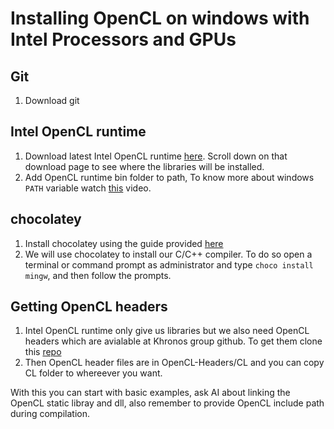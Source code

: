 # Installing OpenCL on windows with Intel Processors and GPUs
## Git  
1. Download git 
## Intel OpenCL runtime
1. Download latest Intel OpenCL runtime [here](https://www.intel.com/content/www/us/en/developer/articles/technical/intel-cpu-runtime-for-opencl-applications-with-sycl-support.html). Scroll down on that download page to see where the libraries will be installed. 
2. Add OpenCL runtime bin folder to path,  To know more about windows  `PATH` variable watch [this](https://www.youtube.com/watch?v=P8zMeCY2qtc) video.
## chocolatey
1. Install chocolatey using the guide provided [here](https://www.liquidweb.com/blog/how-to-install-chocolatey-on-windows/)
2. We will use chocolatey to install our C/C++ compiler. To do so open a terminal or command prompt as administrator and type `choco install mingw`, and then follow the prompts.

## Getting OpenCL headers
1. Intel OpenCL runtime only give us libraries but we also need OpenCL headers which are avialable at Khronos group github. To get them clone this [repo](https://github.com/KhronosGroup/OpenCL-Headers)
2. Then OpenCL header files are in OpenCL-Headers/CL and you can copy CL folder to whereever you want.

With this you can start with basic examples, ask AI about linking the OpenCL static libray and dll, also remember to provide OpenCL include path during compilation.